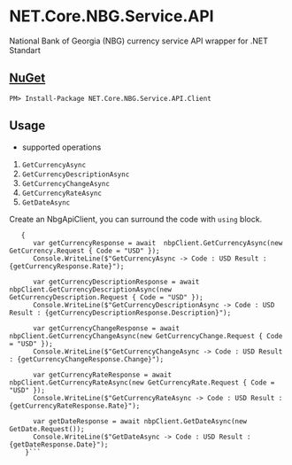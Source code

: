 # NET.Core.NBG.Service.API
National Bank of Georgia (NBG) currency service API wrapper for .NET Standart

## [NuGet](https://www.nuget.org/packages/NET.Core.NBG.Service.API.Client/1.0.0)

`PM> Install-Package NET.Core.NBG.Service.API.Client`   

## Usage

* supported operations
1. `GetCurrencyAsync`
2. `GetCurrencyDescriptionAsync`
3. `GetCurrencyChangeAsync`
4. `GetCurrencyRateAsync`
5. `GetDateAsync`

Create an NbgApiClient, you can surround the code with `using` block.

```using (var nbpClient = new NbgApiClient())
   {
      var getCurrencyResponse = await  nbpClient.GetCurrencyAsync(new GetCurrency.Request { Code = "USD" });
      Console.WriteLine($"GetCurrencyAsync -> Code : USD Result : {getCurrencyResponse.Rate}");

      var getCurrencyDescriptionResponse = await  nbpClient.GetCurrencyDescriptionAsync(new GetCurrencyDescription.Request { Code = "USD" });
      Console.WriteLine($"GetCurrencyDescriptionAsync -> Code : USD Result : {getCurrencyDescriptionResponse.Description}");

      var getCurrencyChangeResponse = await nbpClient.GetCurrencyChangeAsync(new GetCurrencyChange.Request { Code = "USD" });
      Console.WriteLine($"GetCurrencyChangeAsync -> Code : USD Result : {getCurrencyChangeResponse.Change}");

      var getCurrencyRateResponse = await  nbpClient.GetCurrencyRateAsync(new GetCurrencyRate.Request { Code = "USD" });
      Console.WriteLine($"GetCurrencyRateAsync -> Code : USD Result : {getCurrencyRateResponse.Rate}");

      var getDateResponse = await nbpClient.GetDateAsync(new GetDate.Request());
      Console.WriteLine($"GetDateAsync -> Code : USD Result : {getDateResponse.Date}");
    }```
 
